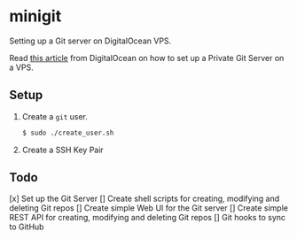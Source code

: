 # minigit

Setting up a Git server on DigitalOcean VPS.

Read [this article](https://www.digitalocean.com/community/tutorials/how-to-set-up-a-private-git-server-on-a-vps) from DigitalOcean on how to set up a Private Git Server on a VPS.

## Setup

1. Create a `git` user.
	
	```sh
	$ sudo ./create_user.sh
	```
	
2. Create a SSH Key Pair


## Todo

[x] Set up the Git Server
[] Create shell scripts for creating, modifying and deleting Git repos
[] Create simple Web UI for the Git server
[] Create simple REST API for creating, modifying and deleting Git repos
[] Git hooks to sync to GitHub
